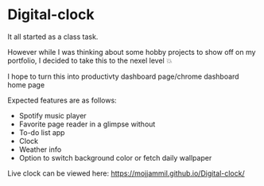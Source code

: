# Digital-clock
It all started as a class task.

However while I was thinking about some hobby projects to show off on my portfolio, I decided to take this to the nexel level :boom:

I hope to turn this into productivty dashboard page/chrome dashboard home page

Expected features are as follows:
 - Spotify music player
 - Favorite page reader in a glimpse without
 - To-do list app
 - Clock
 - Weather info
 - Option to switch background color or fetch daily wallpaper

Live clock can be viewed here: https://mojjammil.github.io/Digital-clock/
